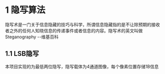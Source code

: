 # 1 隐写算法
隐写术是一门关于信息隐藏的技巧与科学，所谓信息隐藏指的是不让除预期的接收者之外的任何人知晓信息的传递事件或者信息的内容。隐写术的英文叫做
Steganography  --维基百科
## 1.1 LSB隐写
本项目实现的为最低两位隐写，隐写载体为4通道图像，每个像素位置存储1B信息



